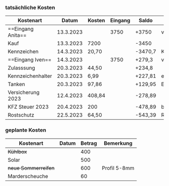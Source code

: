 ### tatsächliche Kosten

| Kostenart         | Datum     | Kosten | Eingang | Saldo   | Bemerkung       |
|-------------------|-----------|--------|---------|---------|-----------------|
| ==Eingang Anita== | 13.3.2023 |        | 3750    | +3750   | von Konto A&T   |
| Kauf              | 13.3.2023 | 7200   |         | -3450   |                 |
| Kennzeichen       | 14.3.2023 | 20,70  |         | -3470,7 | Kennzeichenking |
| ==Eingang Iven==  | 14.3.2023 |        | 3750    | +279,3  | von Konto Jens  |
| Zulasssung        | 20.3.2023 | 44,50  |         | +234,8  |                 |
| Kennzeichenhalter | 20.3.2023 | 6,99   |         | +227,81 | ebay            |
| Tanken            | 20.3.2023 | 97,86  |         | +129,95 | Erstfüllung     |
| Versicherung 2023 | 12.4.2023 | 408,84 |         | -278,89 |                 |
| KFZ Steuer 2023   | 20.4.2023 | 200    |         | -478,89 | bis 30.3.2024   |
| Rostschutz        | 22.5.2023 | 64,50  |         | -543,39 | RostDoc Kiel    |



### geplante Kosten

| Kostenart             | Datum | Betrag | Bemerkung    |
|-----------------------|-------|--------|--------------|
| ~~Kühlbox~~           |       | 400    |              |
| Solar                 |       | 500    |              |
| ~~neue Sommerreifen~~ |       | 600    | Profil 5-8mm |
| Marderscheuche        |       | 60     |              |

